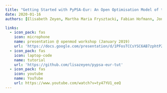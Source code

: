 ```yaml
---
title: "Getting Started with PyPSA-Eur: An Open Optimisation Model of the European Power System"
date: 2020-01-16
authors: [Elisabeth Zeyen, Martha Maria Frysztacki, Fabian Hofmann, Jonas Hörsch, "admin", Tom Brown]

links:
  - icon_pack: fas
    icon: microphone
    name: presentation @ openmod workshop (January 2019)
    url: 'https://docs.google.com/presentation/d/1PFosTCCsYSC6AB7zphtPZhjYihtYB0G6L-qgYDbQ4wc'
  - icon_pack: fas
    icon: laptop-code
    name: tutorial
    url: 'https://github.com/lisazeyen/pypsa-eur-tut'
  - icon_pack: fas
    icon: youtube
    name: YouTube
    url: https://www.youtube.com/watch?v=ty47YU1_eeQ
---
```


